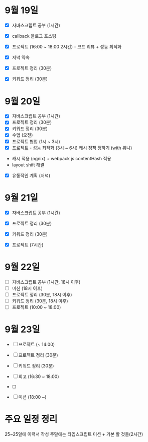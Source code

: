 # 9월 19일

- [x] 자바스크립트 공부 (1시간)
- [x] callback 블로그 포스팅
- [x] 프로젝트 (16:00 ~ 18:00 2시간) - 코드 리뷰 + 성능 최적화
- [x] 저녁 약속
- [x] 프로젝트 정리 (30분)
- [x] 키워드 정리 (30분)


# 9월 20일
- [x] 자바스크립트 공부 (1시간)
- [x] 프로젝트 정리 (30분)
- [x] 키워드 정리 (30분)
- [x] 수업 (오전)
- [x] 프로젝트 협업 (1시 ~ 3시)
- [x] 프로젝트 - 성능 최적화 (3시 ~ 6시)
캐시 정책 정하기 (with 위니)
- 캐시 적용 (ngnix) + webpack js contentHash 적용
- layout shift 해결

- [x] 유동적인 계획 (저녁)

# 9월 21일

- [x] 자바스크립트 공부 (1시간)
- [x] 프로젝트 정리 (30분)
- [x] 키워드 정리 (30분)
- [x] 프로젝트 (7시간)


# 9월 22일

- [ ] 자바스크립트 공부 (1시간, 18시 이후)
- [ ] 미션 (18시 이후)
- [ ] 프로젝트 정리 (30분, 18시 이후)
- [ ] 키워드 정리 (30분, 18시 이후)
- [ ] 프로젝트 (10:00 ~ 18:00)

# 9월 23일

- [ ] 프로젝트 (~ 14:00)
- [ ] 프로젝트 정리 (30분)
- [ ] 키워드 정리 (30분)
- [ ] 회고 (16:30 ~ 18:00)
- [ ] 
- [ ] 미션 (18:00 ~)


# 주요 일정 정리
25~25일에 이력서 작성
주말에는 타입스크립트 미션 + 기본 할 것들(2시간)
